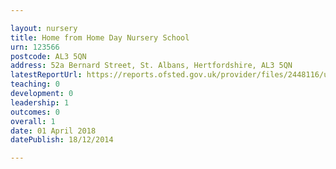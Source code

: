 ```yaml
---

layout: nursery
title: Home from Home Day Nursery School
urn: 123566
postcode: AL3 5QN
address: 52a Bernard Street, St. Albans, Hertfordshire, AL3 5QN
latestReportUrl: https://reports.ofsted.gov.uk/provider/files/2448116/urn/123566.pdf
teaching: 0
development: 0
leadership: 1
outcomes: 0
overall: 1
date: 01 April 2018 
datePublish: 18/12/2014

---
```

